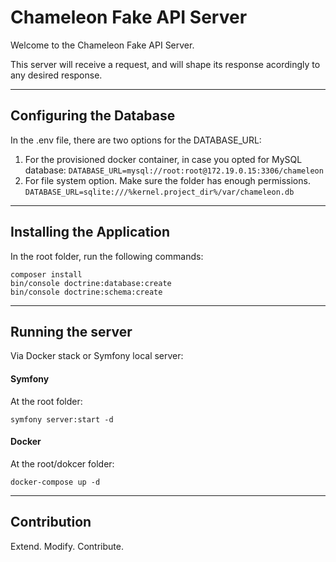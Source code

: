 # Chameleon Fake API Server
Welcome to the Chameleon Fake API Server.

This server will receive a request, and will shape its response acordingly to any desired response.

___
## Configuring the Database
In the .env file, there are two options for the DATABASE_URL:
1) For the provisioned docker container, in case you opted for MySQL database:
   ```DATABASE_URL=mysql://root:root@172.19.0.15:3306/chameleon```
2) For file system option. Make sure the folder has enough permissions.
    ```DATABASE_URL=sqlite:///%kernel.project_dir%/var/chameleon.db```

----
## Installing the Application
In the root folder, run the following commands:
```
composer install
bin/console doctrine:database:create
bin/console doctrine:schema:create
```
___
## Running the server
Via Docker stack or Symfony local server:
#### Symfony
At the root folder:
```
symfony server:start -d
```
#### Docker
At the root/dokcer folder:
```
docker-compose up -d
```
___
## Contribution
Extend. Modify. Contribute.
